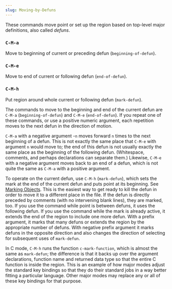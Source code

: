 ```yaml
---
slug: Moving-by-Defuns
---
```


These commands move point or set up the region based on top-level major definitions, also called *defuns*.

### `C-M-a`

Move to beginning of current or preceding defun (`beginning-of-defun`).

### `C-M-e`

Move to end of current or following defun (`end-of-defun`).

### `C-M-h`

Put region around whole current or following defun (`mark-defun`).

The commands to move to the beginning and end of the current defun are `C-M-a` (`beginning-of-defun`) and `C-M-e` (`end-of-defun`). If you repeat one of these commands, or use a positive numeric argument, each repetition moves to the next defun in the direction of motion.

`C-M-a` with a negative argument -`n` moves forward `n` times to the next beginning of a defun. This is not exactly the same place that `C-M-e` with argument `n` would move to; the end of this defun is not usually exactly the same place as the beginning of the following defun. (Whitespace, comments, and perhaps declarations can separate them.) Likewise, `C-M-e` with a negative argument moves back to an end of a defun, which is not quite the same as `C-M-a` with a positive argument.

To operate on the current defun, use `C-M-h` (`mark-defun`), which sets the mark at the end of the current defun and puts point at its beginning. See [Marking Objects](/docs/emacs/Marking-Objects). This is the easiest way to get ready to kill the defun in order to move it to a different place in the file. If the defun is directly preceded by comments (with no intervening blank lines), they are marked, too. If you use the command while point is between defuns, it uses the following defun. If you use the command while the mark is already active, it extends the end of the region to include one more defun. With a prefix argument, it marks that many defuns or extends the region by the appropriate number of defuns. With negative prefix argument it marks defuns in the opposite direction and also changes the direction of selecting for subsequent uses of `mark-defun`.

In C mode, `C-M-h` runs the function `c-mark-function`, which is almost the same as `mark-defun`; the difference is that it backs up over the argument declarations, function name and returned data type so that the entire C function is inside the region. This is an example of how major modes adjust the standard key bindings so that they do their standard jobs in a way better fitting a particular language. Other major modes may replace any or all of these key bindings for that purpose.
